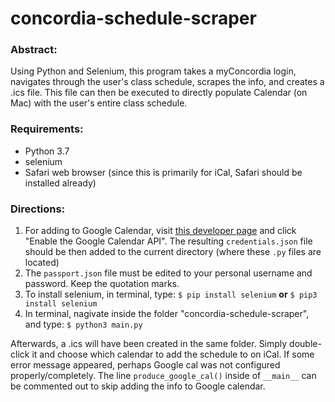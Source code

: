 # concordia-schedule-scraper
### Abstract:
Using Python and Selenium, this program takes a myConcordia login, navigates through the user's class schedule, scrapes the info, and creates a .ics file.
This file can then be executed to directly populate Calendar (on Mac) with the user's entire class schedule.

### Requirements:
* Python 3.7
* selenium
* Safari web browser (since this is primarily for iCal, Safari should be installed already)

### Directions:
1. For adding to Google Calendar, visit [this developer page](https://developers.google.com/calendar/quickstart/python) and click "Enable the Google Calendar API".
The resulting `credentials.json` file should be then added to the current directory (where these `.py` files are located)
2. The `passport.json` file must be edited to your personal username and password. Keep the quotation marks.
3. To install selenium, in terminal, type: `$ pip install selenium` __or__ `$ pip3 install selenium`
4. In terminal, nagivate inside the folder "concordia-schedule-scraper", and type: `$ python3 main.py`

Afterwards, a .ics will have been created in the same folder. Simply double-click it and choose which calendar to add the schedule to on iCal.
If some error message appeared, perhaps Google cal was not configured properly/completely. The line `produce_google_cal()` inside of `__main__` can be commented out to skip adding the info to Google calendar.
